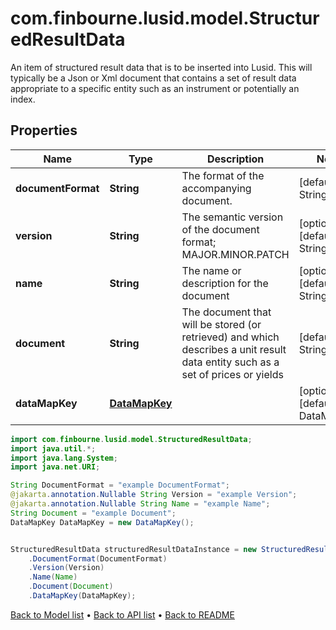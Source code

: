 # com.finbourne.lusid.model.StructuredResultData
An item of structured result data that is to be inserted into Lusid. This will typically be a Json or Xml document that  contains a set of result data appropriate to a specific entity such as an instrument or potentially an index.

## Properties

Name | Type | Description | Notes
------------ | ------------- | ------------- | -------------
**documentFormat** | **String** | The format of the accompanying document. | [default to String]
**version** | **String** | The semantic version of the document format; MAJOR.MINOR.PATCH | [optional] [default to String]
**name** | **String** | The name or description for the document | [optional] [default to String]
**document** | **String** | The document that will be stored (or retrieved) and which describes a unit result data entity such as a set of prices or yields | [default to String]
**dataMapKey** | [**DataMapKey**](DataMapKey.md) |  | [optional] [default to DataMapKey]

```java
import com.finbourne.lusid.model.StructuredResultData;
import java.util.*;
import java.lang.System;
import java.net.URI;

String DocumentFormat = "example DocumentFormat";
@jakarta.annotation.Nullable String Version = "example Version";
@jakarta.annotation.Nullable String Name = "example Name";
String Document = "example Document";
DataMapKey DataMapKey = new DataMapKey();


StructuredResultData structuredResultDataInstance = new StructuredResultData()
    .DocumentFormat(DocumentFormat)
    .Version(Version)
    .Name(Name)
    .Document(Document)
    .DataMapKey(DataMapKey);
```


[Back to Model list](../README.md#documentation-for-models) &#8226; [Back to API list](../README.md#documentation-for-api-endpoints) &#8226; [Back to README](../README.md)
